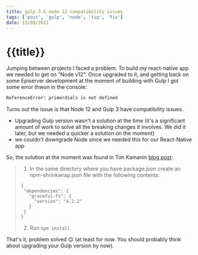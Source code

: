 ```yaml
---
title: gulp 3 & node 12 compatibility issues
tags: ['post', 'gulp', 'node', 'tip', 'fix']
date: 13/09/2021
---
```


# {{title}}

Jumping between projects I faced a problem.
To build my react-native app we needed to get on "Node v12". Once upgraded to it, and getting back on some Episerver development at the moment of building with Gulp I got some error thwon in the console:

```bash
ReferenceError: primordials is not defined
```

Turns out the issue is that Node 12 and Gulp 3 have compatibility issues.

- Upgrading Gulp version wasn't a solution at the time (it's a significant amount of work to solve all the breaking changes it involves. We did it later, but we needed a quicker a solution on the moment)
- we couldn't downgrade Node since we needed this for our React-Native app

So, the solution at the moment was found in Tim Kamanin [blog post](https://timonweb.com/javascript/how-to-fix-referenceerror-primordials-is-not-defined-error/):

> 1. In the same directory where you have package.json create an npm-shrinkwrap.json file with the following contents:
>
> ```
> {
>  "dependencies": {
>    "graceful-fs": {
>      "version": "4.2.2"
>    }
>  }
> }
> ```
>
> 2. Run `npm install`

That's it, problem solved :wink: (at least for now. You should probably think about upgrading your Gulp version by now).
